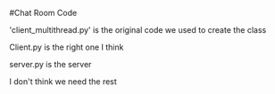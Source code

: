 #Chat Room Code

'client_multithread.py' is the original code we used to create the class

Client.py is the right one I think

server.py is the server

I don't think we need the rest
